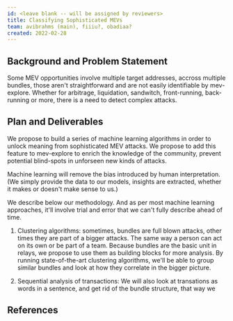 ```yaml
---
id: <leave blank -- will be assigned by reviewers>
title: Classifying Sophisticated MEVs
team: avibrahms (main), fiiiu?, obadiaa?
created: 2022-02-28
---
```


## Background and Problem Statement
Some MEV opportunities involve multiple target addresses, accross multiple bundles, those aren't straightforward and are not easily identifiable by mev-explore. Whether for arbitrage, liquidation, sandwitch, front-running, back-running or more, there is a need to detect complex attacks.

## Plan and Deliverables
We propose to build a series of machine learning algorithms in order to unlock meaning from sophisticated MEV attacks. We propose to add this feature to mev-explore to enrich the knowledge of the community, prevent potential blind-spots in unforseen new kinds of attacks.
  
Machine learning will remove the bias introduced by human interpretation. (We simply provide the data to our models, insights are extracted, whether it makes or doesn't make sense to us.)
  
We describe below our methodology. And as per most machine learning approaches, it'll involve trial and error that we can't fully describe ahead of time.
  
1. Clustering algorithms: 
  sometimes, bundles are full blown attacks, other times they are part of a bigger attacks. The same way a person can act on its own or be part of a team. Because bundles are the basic unit in relays, we propose to use them as building blocks for more analysis. By running state-of-the-art clustering algorithms, we'll be able to group similar bundles and look at how they correlate in the bigger picture. 
  
2. Sequential analysis of transactions:
  We will also look at transations as words in a sentence, and get rid of the bundle structure, that way we 
  
## References

